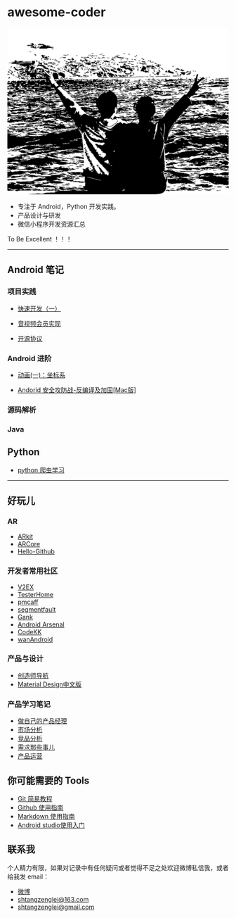 # awesome-coder





![失意不灰心，得意莫忘形](https://github.com/MrLeion/awesome-coder/blob/master/fallinLover.png)


- 专注于 Android，Python 开发实践。
- 产品设计与研发
- 微信小程序开发资源汇总

To Be Excellent ！！！

-------------------

## Android 笔记


### 项目实践

- [快速开发（一）](https://github.com/MrLeion/awesome-coder/blob/master/journey/android/%5BAndroidDev-%E7%B3%BB%E5%88%97%5D-%E5%BF%AB%E9%80%9F%E5%BC%80%E5%8F%91%EF%BC%88%E4%B8%80%EF%BC%89.md)


- [音视频会员实现](https://github.com/MrLeion/awesome-coder/blob/master/journey/android/%E9%9F%B3%E8%A7%86%E9%A2%91%E4%BC%9A%E5%91%98%E5%AE%9E%E7%8E%B0.md)


- [开源协议](https://github.com/MrLeion/awesome-coder/blob/master/journey/android/%E5%BC%80%E6%BA%90%E5%8D%8F%E8%AE%AE.md)

### Android 进阶

- [动画(一)：坐标系](https://github.com/MrLeion/awesome-coder/blob/master/journey/android/%5BAndroid%5D%E8%87%AA%E5%AE%9A%E4%B9%89View(%E4%B8%80)%EF%BC%9A%E5%9D%90%E6%A0%87%E7%B3%BB.md)

- [Andorid 安全攻防战-反编译及加固[Mac版]](https://github.com/MrLeion/awesome-coder/blob/master/journey/android/-Andorid-%E5%AE%89%E5%85%A8%E6%94%BB%E9%98%B2%E6%88%98-%E5%8F%8D%E7%BC%96%E8%AF%91%E5%8F%8A%E5%8A%A0%E5%9B%BA%5BMac%E7%89%88%5D.md)



### 源码解析


### Java 












## Python

- [python 爬虫学习](https://github.com/lining0806/PythonSpiderNotes)


-------------------


## 好玩儿

### AR

- [ARkit](https://developer.apple.com/arkit/)
- [ARCore](https://github.com/google-ar/arcore-android-sdk)
- [Hello-Github](https://github.com/521xueweihan/HelloGitHub)


### 开发者常用社区
- [V2EX](https://www.v2ex.com)
- [TesterHome](https://testerhome.com/)
- [pmcaff](https://www.pmcaff.com/)
- [segmentfault](https://segmentfault.com/)
- [Gank](http://gank.io/)
- [Android Arsenal](https://android-arsenal.com/)
- [CodeKK](http://p.codekk.com/)
- [wanAndroid](http://wanandroid.com/index/)


### 产品与设计

- [创造师导航](http://chuangzaoshi.com/)
- [Material Design中文版](https://www.mdui.org/design/)



### 产品学习笔记

- [做自己的产品经理](https://github.com/MrLeion/awesome-coder/blob/master/%E7%94%9F%E6%B4%BB%E5%90%AF%E7%A4%BA%E5%BD%95/%E4%BA%A7%E5%93%81/%5B%E4%BA%A7%E5%93%81%E5%AD%A6%E4%B9%A0%5D%E5%81%9A%E8%87%AA%E5%B7%B1%E7%9A%84%E4%BA%A7%E5%93%81%E7%BB%8F%E7%90%86.md)
- [市场分析](https://github.com/MrLeion/awesome-coder/blob/master/%E7%94%9F%E6%B4%BB%E5%90%AF%E7%A4%BA%E5%BD%95/%E4%BA%A7%E5%93%81/%5B%E4%BA%A7%E5%93%81%E5%AD%A6%E4%B9%A0%5D%E5%B8%82%E5%9C%BA%E5%88%86%E6%9E%90.md)
- [竞品分析](https://github.com/MrLeion/awesome-coder/blob/master/%E7%94%9F%E6%B4%BB%E5%90%AF%E7%A4%BA%E5%BD%95/%E4%BA%A7%E5%93%81/%5B%E4%BA%A7%E5%93%81%E5%AD%A6%E4%B9%A0%5D%E7%AB%9E%E5%93%81%E5%88%86%E6%9E%90.md)
- [需求那些事儿](https://github.com/MrLeion/awesome-coder/blob/master/%E7%94%9F%E6%B4%BB%E5%90%AF%E7%A4%BA%E5%BD%95/%E4%BA%A7%E5%93%81/%5B%E4%BA%A7%E5%93%81%E5%AD%A6%E4%B9%A0%5D%E9%9C%80%E6%B1%82%E9%82%A3%E4%BA%9B%E4%BA%8B%E5%84%BF.md)
- [产品运营](https://github.com/MrLeion/awesome-coder/blob/master/%E7%94%9F%E6%B4%BB%E5%90%AF%E7%A4%BA%E5%BD%95/%E4%BA%A7%E5%93%81/%E4%BA%A7%E5%93%81%E8%BF%90%E8%90%A5.md)

## 你可能需要的 Tools


- [Git 简易教程](http://www.bootcss.com/p/git-guide/)
- [Github 使用指南](https://github.com/MrLeion/awesome-coder/blob/master/journey/android/Github-%E4%BD%BF%E7%94%A8%E6%8C%87%E5%8D%97.md)
- [Markdown 使用指南](https://github.com/MrLeion/awesome-coder/blob/master/journey/android/Markdown-%E4%BD%BF%E7%94%A8%E6%8C%87%E5%8D%97.md)
- [Android studio使用入门](https://github.com/MrLeion/awesome-coder/blob/master/journey/android/Android-studio%E4%BD%BF%E7%94%A8%E5%85%A5%E9%97%A8.md)








## 联系我

个人精力有限，如果对记录中有任何疑问或者觉得不足之处欢迎微博私信我，或者给我发 email：

-  [微博](http://weibo.com/john1211)
-  shtangzenglei@163.com
-  shtangzenglei@gmail.com